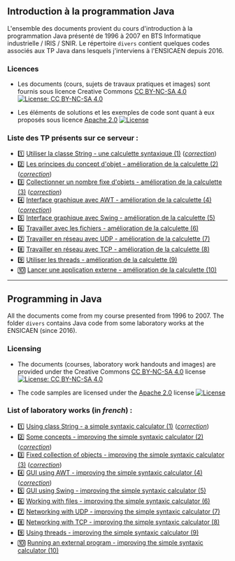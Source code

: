## Introduction à la programmation Java

L'ensemble des documents provient du cours d'introduction à la programmation Java présenté de 1996 à 2007 en BTS Informatique industrielle / IRIS / SNIR. Le répertoire ```divers``` contient quelques codes associés aux TP Java dans lesquels j'interviens à l'ENSICAEN depuis 2016. 

### Licences

* Les documents (cours, sujets de travaux pratiques et images) sont fournis sous licence Creative Commons [CC BY-NC-SA 4.0](https://creativecommons.org/licenses/by-nc-sa/4.0/) [![License: CC BY-NC-SA 4.0](https://img.shields.io/badge/License-CC%20BY--NC--SA%204.0-lightgrey.svg)](http://creativecommons.org/licenses/by-nc-sa/4.0/) 

* Les éléments de solutions et les exemples de code sont quant à eux proposés sous licence [Apache 2.0](http://www.apache.org/licenses/LICENSE-2.0) [![License](https://img.shields.io/badge/License-Apache%202.0-blue.svg)](https://opensource.org/licenses/Apache-2.0)

### Liste des TP présents sur ce serveur : ###
- :one: [Utiliser la classe String - une calculette syntaxique (1)](sujets/tpjava01.md) (_[correction](correction/corrige_tp01)_)
- :two: [Les principes du concept d'objet - amélioration de la calculette (2)](sujets/tpjava02.md) (_[correction](correction/corrige_tp02)_)
- :three: [Collectionner un nombre fixe d'objets - amélioration de la calculette (3)](sujets/tpjava03.md) (_[correction](correction/corrige_tp04)_)
- :four: [Interface graphique avec AWT - amélioration de la calculette (4)](sujets/tpjava04.md) (_[correction](correction/corrige_tp04)_)
- :five: [Interface graphique avec Swing - amélioration de la calculette (5)]()
- :six: [Travailler avec les fichiers - amélioration de la calculette (6)]()
- :seven: [Travailler en réseau avec UDP - amélioration de la calculette (7)]()
- :eight: [Travailler en réseau avec TCP - amélioration de la calculette (8)]()
- :nine: [Utiliser les threads - amélioration de la calculette (9)]()
- :keycap_ten: [Lancer une application externe - amélioration de la calculette (10)]()

-----

## Programming in Java

All the documents come from my course presented from 1996 to 2007. The folder ```divers``` contains Java code from some laboratory works at the ENSICAEN (since 2016). 

### Licensing

* The documents (courses, laboratory work handouts and images) are provided under the Creative Commons [CC BY-NC-SA 4.0](https://creativecommons.org/licenses/by-nc-sa/4.0/) license [![License: CC BY-NC-SA 4.0](https://img.shields.io/badge/License-CC%20BY--NC--SA%204.0-lightgrey.svg)](http://creativecommons.org/licenses/by-nc-sa/4.0/) 

* The code samples are licensed under the [Apache 2.0](http://www.apache.org/licenses/LICENSE-2.0) license [![License](https://img.shields.io/badge/License-Apache%202.0-blue.svg)](https://opensource.org/licenses/Apache-2.0)

### List of laboratory works (in _french_) : ###
- :one: [Using class String - a simple syntaxic calculator (1)](sujets/tpjava01.md) (_[correction](correction/corrige_tp01)_)
- :two: [Some concepts - improving the simple syntaxic calculator (2)](sujets/tpjava02.md) (_[correction](correction/corrige_tp02)_)
- :three: [Fixed collection of objects - improving the simple syntaxic calculator (3)](sujets/tpjava03.md) (_[correction](correction/corrige_tp03)_)
- :four: [GUI using AWT - improving the simple syntaxic calculator (4)](sujets/tpjava04.md) (_[correction](correction/corrige_tp04)_)
- :five: [GUI using Swing - improving the simple syntaxic calculator (5)]()
- :six: [Working with files - improving the simple syntaxic calculator (6)]()
- :seven: [Networking with UDP - improving the simple syntaxic calculator (7)]()
- :eight: [Networking with TCP - improving the simple syntaxic calculator (8)]()
- :nine: [Using threads - improving the simple syntaxic calculator (9)]()
- :keycap_ten: [Running an external program - improving the simple syntaxic calculator (10)]()

